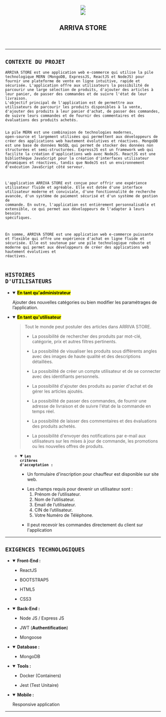 <html><head><meta http-equiv="Content-Type" content="text/html; charset=utf-8"/>
</head><body><article id="e9b7a808-3d8f-4d29-b535-0f72cba2ee44" class="page sans"><header><img class="page-cover-image" src="https://images.unsplash.com/photo-1556740714-a8395b3bf30f?ixlib=rb-4.0.3&amp;q=80&amp;fm=jpg&amp;crop=entropy&amp;cs=tinysrgb" style="object-position:center 50%"/><div class="page-header-icon page-header-icon-with-cover"><img class="icon" src="https://www.notion.so/icons/shop_pink.svg"/></div><h1 class="page-title">ARRIVA STORE</h1></header><div class="page-body"><hr id="f1140cf2-d4a8-4e9e-9a35-ae07e0d904ef"/><h1 id="aac6c154-5b7d-473e-964c-7f9763055cb9" class=""><code><strong><strong>CONTEXTE DU PROJET</strong></strong></code></h1><pre id="8ed77c2d-6477-4ea3-9629-efc22eb0ef8d" class="code code-wrap"><code>ARRIVA STORE est une application web e-commerce qui utilise la pile technologique MERN (MongoDB, ExpressJS, ReactJS et NodeJS) pour fournir une plateforme de vente en ligne intuitive, rapide et sécurisée. L&#x27;application offre aux utilisateurs la possibilité de parcourir une large sélection de produits, d&#x27;ajouter des articles à leur panier, de passer des commandes et de suivre l&#x27;état de leur livraison.
L&#x27;objectif principal de l&#x27;application est de permettre aux utilisateurs de parcourir les produits disponibles à la vente, d&#x27;ajouter des produits à leur panier d&#x27;achat, de passer des commandes, de suivre leurs commandes et de fournir des commentaires et des évaluations des produits achetés.

La pile MERN est une combinaison de technologies modernes, open-source et largement utilisées qui permettent aux développeurs de créer des applications web hautement évolutives et réactives. MongoDB est une base de données NoSQL qui permet de stocker des données non structurées et semi-structurées. ExpressJS est un framework web qui facilite la création d&#x27;applications web avec NodeJS. ReactJS est une bibliothèque JavaScript pour la création d&#x27;interfaces utilisateur dynamiques et réactives, tandis que NodeJS est un environnement d&#x27;exécution JavaScript côté serveur.

L&#x27;application ARRIVA STORE est conçue pour offrir une expérience utilisateur fluide et agréable. Elle est dotée d&#x27;une interface utilisateur moderne et conviviale, d&#x27;une fonctionnalité de recherche avancée, d&#x27;un système de paiement sécurisé et d&#x27;un système de gestion de commande. En outre, l&#x27;application est entièrement personnalisable et extensible, ce qui permet aux développeurs de l&#x27;adapter à leurs besoins spécifiques.

En somme, ARRIVA STORE est une application web e-commerce puissante et flexible qui offre une expérience d&#x27;achat en ligne fluide et sécurisée. Elle est soutenue par une pile technologique robuste et moderne qui permet aux développeurs de créer des applications web hautement évolutives et réactives.</code></pre><h1 id="96356cae-8283-4a39-a273-409a0a713f01" class=""><code><strong>HISTOIRES D&#x27;UTILISATEURS</strong></code></h1><ul id="5e9ad0b9-a839-4112-9b08-4709236c9c55" class="toggle"><li><details open=""><summary><strong><mark class="highlight-red">En tant qu&#x27;administrateur</mark></strong></summary><p id="6d39491a-26e8-4abe-a8c5-08d865752295" class="">Ajouter des nouvelles catégories ou bien modifier les paramétrages de l’application.</p></details></li></ul><ul id="01168208-edda-464b-ac7d-3049840d2a04" class="toggle"><li><details open=""><summary><mark class="highlight-blue"><strong>En tant qu&#x27;utilisateur </strong></mark></summary><blockquote id="b4ccb7da-18f9-48d9-8ecd-e7e5399ecb3f" class="">Tout le monde peut postuler des articles dans ARRIVA STORE.<ul id="7dff919e-884c-455c-9b91-2a17eef6ae6c" class="bulleted-list"><li style="list-style-type:disc">La possibilité de rechercher des produits par mot-clé, catégorie, prix et autres filtres pertinents.</li></ul><ul id="62b57641-1f1c-4421-a1ce-45991b290e9f" class="bulleted-list"><li style="list-style-type:disc">La possibilité de visualiser les produits sous différents angles avec des images de haute qualité et des descriptions détaillées.</li></ul><ul id="c5f51542-1d09-49ec-b215-9a1477d7e9c6" class="bulleted-list"><li style="list-style-type:disc">La possibilité de créer un compte utilisateur et de se connecter avec des identifiants personnels.</li></ul><ul id="6614dba3-26cf-4831-ac25-52d339d41f20" class="bulleted-list"><li style="list-style-type:disc">La possibilité d&#x27;ajouter des produits au panier d&#x27;achat et de gérer les articles ajoutés.</li></ul><ul id="e5e0f0d9-dd4a-4d2a-a6e3-1a0334175ce9" class="bulleted-list"><li style="list-style-type:disc">La possibilité de passer des commandes, de fournir une adresse de livraison et de suivre l&#x27;état de la commande en temps réel.</li></ul><ul id="d248a141-cdff-45cc-a364-cf0968156264" class="bulleted-list"><li style="list-style-type:disc">La possibilité de laisser des commentaires et des évaluations des produits achetés.</li></ul><ul id="9f7f63b6-f266-42f7-825d-573db64b6e71" class="bulleted-list"><li style="list-style-type:disc">La possibilité d&#x27;envoyer des notifications par e-mail aux utilisateurs sur les mises à jour de commande, les promotions ou les nouvelles offres de produits.</li></ul></blockquote><ul id="42745f34-8e83-4177-a5d8-d24c94a85acf" class="toggle"><li><details open=""><summary><code><strong>Les critères d&#x27;acceptation :</strong></code></summary><ul id="5e0ea3cd-486e-4e9c-a06e-e71b06931740" class="bulleted-list"><li style="list-style-type:disc">Un formulaire d&#x27;inscription pour chauffeur est disponible sur site web.</li></ul><ul id="af46f017-de02-4465-a642-4cd97f7cc110" class="bulleted-list"><li style="list-style-type:disc">Les champs requis pour devenir un utilisateur sont :<ol type="1" id="4efb8e7a-cf6f-4f00-9b5b-2f2738356ffe" class="numbered-list" start="1"><li>Prénom de l’utilisateur.</li></ol><ol type="1" id="5779d55e-0992-42a0-b5cd-f45a7938918c" class="numbered-list" start="2"><li>Nom de l’utilisateur.</li></ol><ol type="1" id="685e617b-4e06-4107-9c16-4f559bf74134" class="numbered-list" start="3"><li>Email de l’utilisateur.</li></ol><ol type="1" id="278e3c74-4b68-423e-ad24-67de417ebfff" class="numbered-list" start="4"><li>CIN de l’utilisateur.</li></ol><ol type="1" id="e8f0c5a3-2fcc-46ce-9f55-59311af16d55" class="numbered-list" start="5"><li>Votre Numéro de Téléphone.</li></ol></li></ul><ul id="f5c25340-e742-41ff-90db-804f52edbccf" class="bulleted-list"><li style="list-style-type:disc">Il peut recevoir les commandes directement du client sur l&#x27;application</li></ul></details></li></ul></details></li></ul><hr id="eb07c5dc-5e6f-4bbe-877a-d73a99e11460"/><p id="592d7a48-66c7-42fd-9287-ae0a9b11fdcd" class="">
</p><h1 id="3b3b6a20-6f21-4ab4-bbbf-a4a5a858b1da" class=""><code><strong>EXIGENCES TECHNOLOGIQUES</strong></code></h1><ul id="d7adef59-84f7-41b1-90bd-93d9ad9e9399" class="toggle"><li><details open=""><summary><strong>Front-End :</strong></summary><ul id="e9536a58-5380-4027-8d09-41664ad60aa8" class="bulleted-list"><li style="list-style-type:disc">ReactJS </li></ul><ul id="177bbb10-c7d7-442d-83ff-aee8e9a33a98" class="bulleted-list"><li style="list-style-type:disc">BOOTSTRAP5 </li></ul><ul id="4275401b-7494-47d8-8eb5-75f81d9982f4" class="bulleted-list"><li style="list-style-type:disc">HTML5 </li></ul><ul id="b73383a9-3e96-4b57-906e-7488b82836dc" class="bulleted-list"><li style="list-style-type:disc">CSS3</li></ul></details></li></ul><ul id="5ba868a6-7b2c-4e85-9327-28c27f686a4c" class="toggle"><li><details open=""><summary><strong>Back-End :</strong></summary><ul id="83e58abf-fe0d-4100-b219-594b9bbffb69" class="bulleted-list"><li style="list-style-type:disc">Node JS / Express JS</li></ul><ul id="d834ad0d-e233-493c-b94b-6696a5e11869" class="bulleted-list"><li style="list-style-type:disc">JWT (<strong>Authentification</strong>)</li></ul><ul id="ba0fef3a-e8f0-442b-b3ef-a82115c518ac" class="bulleted-list"><li style="list-style-type:disc">Mongoose</li></ul></details></li></ul><ul id="12e97621-52ba-42c5-9ab8-06414ca88d5e" class="toggle"><li><details open=""><summary><strong>Database :</strong></summary><ul id="8e489732-cc78-41c3-b331-98622c0dda53" class="bulleted-list"><li style="list-style-type:disc">MongoDB</li></ul></details></li></ul><ul id="47fa3bdc-a94c-4f14-82f1-66d00e8e89e2" class="toggle"><li><details open=""><summary><strong>Tools :</strong></summary><ul id="01c6addf-db0c-4cb7-a4cf-29489048a93a" class="bulleted-list"><li style="list-style-type:disc">Docker (Containers)</li></ul><ul id="5f1a5317-dbec-4e8d-a905-d538848779da" class="bulleted-list"><li style="list-style-type:disc">Jest (Test Unitaire)</li></ul></details></li></ul><ul id="87168117-1742-4c85-a8f3-88ae4116b9ab" class="toggle"><li><details open=""><summary><strong>Mobile :</strong></summary><p id="23d1867b-c09e-4c2d-8715-30ab67cde760" class="">Responsive application</p></details></li></ul><hr id="07842371-72fe-4ac8-a665-74f176cc5be8"/></div></article></body></html>
